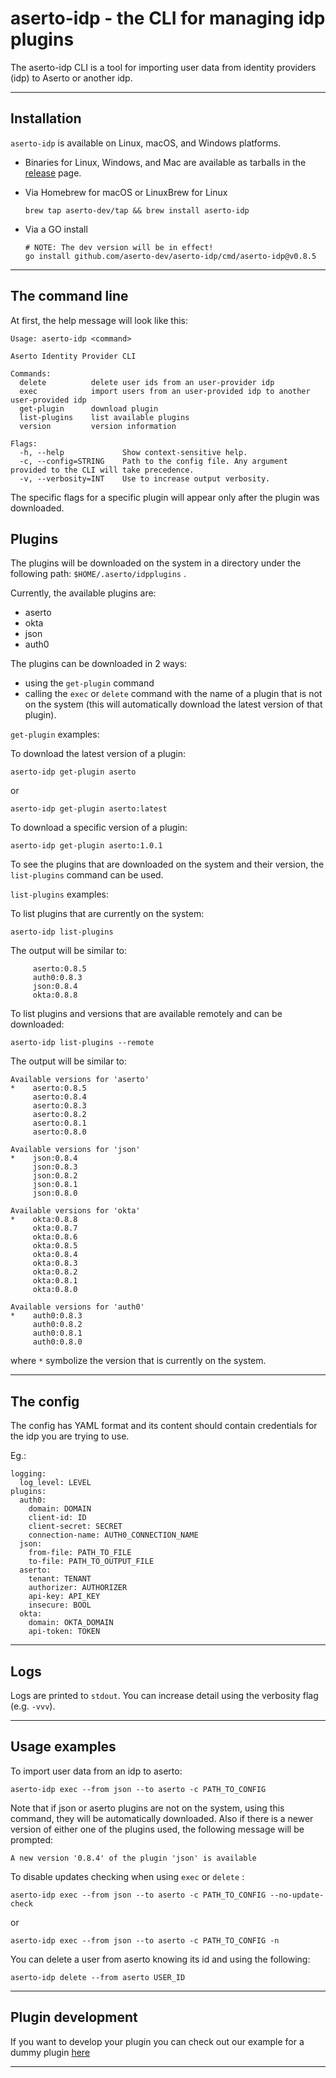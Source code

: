 # aserto-idp - the CLI for managing idp plugins

The aserto-idp CLI is a tool for importing user data from identity providers (idp) to Aserto or another idp.

---

## Installation

`aserto-idp` is available on Linux, macOS, and Windows platforms.

- Binaries for Linux, Windows, and Mac are available as tarballs in the [release](https://github.com/aserto-dev/aserto-idp/releases) page.

- Via Homebrew for macOS or LinuxBrew for Linux

  ```shell
  brew tap aserto-dev/tap && brew install aserto-idp
  ```

- Via a GO install

  ```shell
  # NOTE: The dev version will be in effect!
  go install github.com/aserto-dev/aserto-idp/cmd/aserto-idp@v0.8.5
  ```

---

## The command line

At first, the help message will look like this:

```
Usage: aserto-idp <command>

Aserto Identity Provider CLI

Commands:
  delete          delete user ids from an user-provider idp
  exec            import users from an user-provided idp to another user-provided idp
  get-plugin      download plugin
  list-plugins    list available plugins
  version         version information

Flags:
  -h, --help             Show context-sensitive help.
  -c, --config=STRING    Path to the config file. Any argument provided to the CLI will take precedence.
  -v, --verbosity=INT    Use to increase output verbosity.
```

The specific flags for a specific plugin will appear only after the plugin was downloaded.

## Plugins

The plugins will be downloaded on the system in a directory under the following path: `$HOME/.aserto/idpplugins` .

Currently, the available plugins are:

- aserto
- okta
- json
- auth0

The plugins can be downloaded in 2 ways:

- using the `get-plugin` command
- calling the `exec` or `delete` command with the name of a plugin that is not on the system (this will automatically download the latest version of that plugin).

`get-plugin` examples:

To download the latest version of a plugin:

```
aserto-idp get-plugin aserto
```

or

```
aserto-idp get-plugin aserto:latest
```

To download a specific version of a plugin:

```
aserto-idp get-plugin aserto:1.0.1
```

To see the plugins that are downloaded on the system and their version, the `list-plugins` command can be used.

`list-plugins` examples:

To list plugins that are currently on the system:

```
aserto-idp list-plugins
```

The output will be similar to:

```
	 aserto:0.8.5
	 auth0:0.8.3
	 json:0.8.4
	 okta:0.8.8
```

To list plugins and versions that are available remotely and can be downloaded:

```
aserto-idp list-plugins --remote
```

The output will be similar to:

```
Available versions for 'aserto'
*	 aserto:0.8.5
	 aserto:0.8.4
	 aserto:0.8.3
	 aserto:0.8.2
	 aserto:0.8.1
	 aserto:0.8.0

Available versions for 'json'
*	 json:0.8.4
	 json:0.8.3
	 json:0.8.2
	 json:0.8.1
	 json:0.8.0

Available versions for 'okta'
*	 okta:0.8.8
	 okta:0.8.7
	 okta:0.8.6
	 okta:0.8.5
	 okta:0.8.4
	 okta:0.8.3
	 okta:0.8.2
	 okta:0.8.1
	 okta:0.8.0

Available versions for 'auth0'
*	 auth0:0.8.3
	 auth0:0.8.2
	 auth0:0.8.1
	 auth0:0.8.0
```

where `*` symbolize the version that is currently on the system.

---

## The config

The config has YAML format and its content should contain credentials for the idp you are trying to use.

Eg.:

```
logging:
  log_level: LEVEL
plugins:
  auth0:
    domain: DOMAIN
    client-id: ID
    client-secret: SECRET
    connection-name: AUTH0_CONNECTION_NAME
  json:
    from-file: PATH_TO_FILE
    to-file: PATH_TO_OUTPUT_FILE
  aserto:
    tenant: TENANT
    authorizer: AUTHORIZER
    api-key: API_KEY
    insecure: BOOL
  okta:
    domain: OKTA_DOMAIN
    api-token: TOKEN
```

---

## Logs

Logs are printed to `stdout`. You can increase detail using the verbosity flag (e.g. `-vvv`).

---

## Usage examples

To import user data from an idp to aserto:

```
aserto-idp exec --from json --to aserto -c PATH_TO_CONFIG
```

Note that if json or aserto plugins are not on the system, using this command, they will be automatically downloaded. Also if there is a newer version of either one of the plugins used, the following message will be prompted:

```
A new version '0.8.4' of the plugin 'json' is available
```

To disable updates checking when using `exec` or `delete` :

```
aserto-idp exec --from json --to aserto -c PATH_TO_CONFIG --no-update-check
```

or

```
aserto-idp exec --from json --to aserto -c PATH_TO_CONFIG -n
```

You can delete a user from aserto knowing its id and using the following:

```
aserto-idp delete --from aserto USER_ID
```

---

## Plugin development

If you want to develop your plugin you can check out our example for a dummy plugin [here](https://github.com/aserto-dev/idp-plugin-sdk/tree/main/examples/dummy)

---
